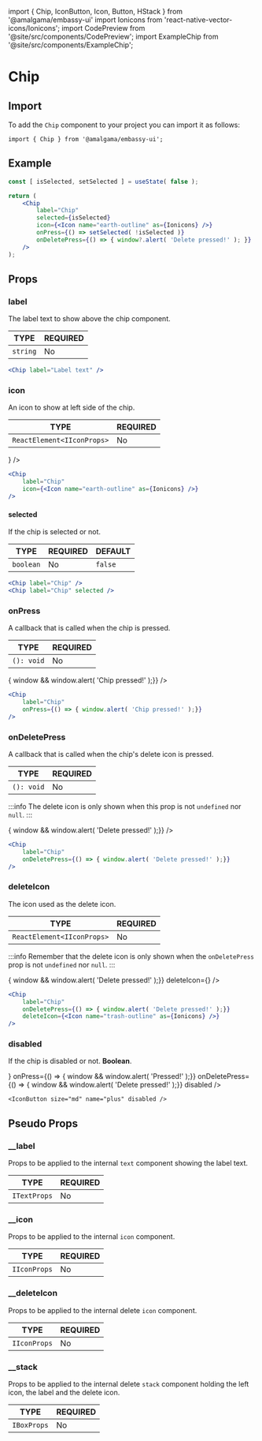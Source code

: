 import { Chip, IconButton, Icon, Button, HStack } from '@amalgama/embassy-ui'
import Ionicons from 'react-native-vector-icons/Ionicons';
import CodePreview from '@site/src/components/CodePreview';
import ExampleChip from '@site/src/components/ExampleChip';

# Chip

## Import

To add the `Chip` component to your project you can import it as follows:

```tsx
import { Chip } from '@amalgama/embassy-ui';
```

## Example

<CodePreview>
	<ExampleChip />
</CodePreview>

```jsx
const [ isSelected, setSelected ] = useState( false );

return (
	<Chip
		label="Chip"
		selected={isSelected}
		icon={<Icon name="earth-outline" as={Ionicons} />}
		onPress={() => setSelected( !isSelected )}
		onDeletePress={() => { window?.alert( 'Delete pressed!' ); }}
	/>
);
```

## Props

### label
The label text to show above the chip component.

| TYPE   | REQUIRED |
| ------ | -------- |
| `string` | No       |

<CodePreview>
	<Chip label="Label text" />
</CodePreview>

```jsx
<Chip label="Label text" />
```

### icon
An icon to show at left side of the chip.

| TYPE   | REQUIRED |
| ------ | -------- |
| `ReactElement<IIconProps>` | No       |

<CodePreview>
	<Chip
		label="Chip"
		icon={<Icon name="earth-outline" as={Ionicons} />}
	/>
</CodePreview>

```jsx
<Chip
	label="Chip"
	icon={<Icon name="earth-outline" as={Ionicons} />}
/>
```

#### selected
If the chip is selected or not.

| TYPE | REQUIRED | DEFAULT |
| ---- | -------- | ------- |
| `boolean` | No       | `false`   |

<CodePreview>
    <HStack space="3">
        <Chip label="Chip" />
        <Chip label="Chip" selected />
    </HStack>
</CodePreview>

```jsx
<Chip label="Chip" />
<Chip label="Chip" selected />
```

### onPress
A callback that is called when the chip is pressed.

| TYPE   | REQUIRED |
| ------ | -------- |
| `(): void` | No       |

<CodePreview>
	<Chip
		label="Chip"
		onPress={() => { window && window.alert( 'Chip pressed!' );}}
	/>
</CodePreview>

```jsx
<Chip
	label="Chip"
	onPress={() => { window.alert( 'Chip pressed!' );}}
/>
```

### onDeletePress
A callback that is called when the chip's delete icon is pressed. 

| TYPE   | REQUIRED |
| ------ | -------- |
| `(): void` | No       |

:::info
The delete icon is only shown when this prop is not `undefined` nor `null`.
:::

<CodePreview>
	<Chip
		label="Chip"
		onDeletePress={() => { window && window.alert( 'Delete pressed!' );}}
	/>
</CodePreview>

```jsx
<Chip
	label="Chip"
	onDeletePress={() => { window.alert( 'Delete pressed!' );}}
/>
```

### deleteIcon
The icon used as the delete icon.

| TYPE   | REQUIRED |
| ------ | -------- |
| `ReactElement<IIconProps>` | No       |

:::info
Remember that the delete icon is only shown when the `onDeletePress` prop is not `undefined` nor `null`.
:::

<CodePreview>
	<Chip
		label="Chip"
		onDeletePress={() => { window && window.alert( 'Delete pressed!' );}}
		deleteIcon={<Icon name="trash-outline" as={Ionicons} />}
	/>
</CodePreview>

```jsx
<Chip
	label="Chip"
	onDeletePress={() => { window.alert( 'Delete pressed!' );}}
	deleteIcon={<Icon name="trash-outline" as={Ionicons} />}
/>
```

### disabled
If the chip is disabled or not. **Boolean**.

<CodePreview>
	<Chip
		label="Chip"
		icon={<Icon name="earth-outline" as={Ionicons} />}
		onPress={() => { window && window.alert( 'Pressed!' );}}
		onDeletePress={() => { window && window.alert( 'Delete pressed!' );}}
		disabled
	/>
</CodePreview>

```tsx
<IconButton size="md" name="plus" disabled />
```

## Pseudo Props

### __label

Props to be applied to the internal `text` component showing the label text.

| TYPE   | REQUIRED |
| ------ | -------- |
| `ITextProps` | No  |

### __icon

Props to be applied to the internal `icon` component.

| TYPE   | REQUIRED |
| ------ | -------- |
| `IIconProps` | No  |

### __deleteIcon

Props to be applied to the internal delete `icon` component.

| TYPE   | REQUIRED |
| ------ | -------- |
| `IIconProps` | No  |

### __stack

Props to be applied to the internal delete `stack` component holding the left icon, the label and the delete icon.

| TYPE   | REQUIRED |
| ------ | -------- |
| `IBoxProps` | No  |